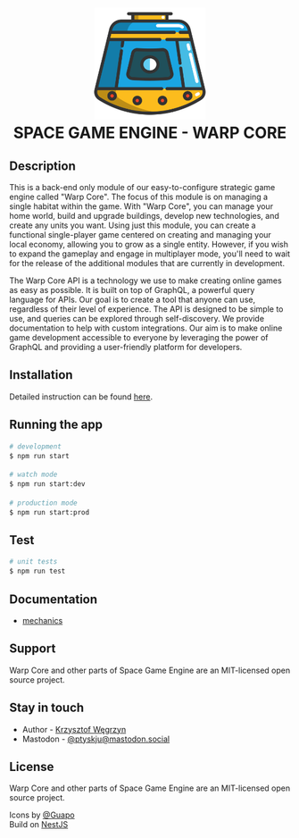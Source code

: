 <h1 align="center">
    <img src="docs/img/logo.svg" width=200 />
    <br>
    SPACE GAME ENGINE - WARP CORE
</h1>

## Description

This is a back-end only module of our easy-to-configure strategic game engine called "Warp Core". The focus of this module is on managing a single habitat within the game. With "Warp Core", you can manage your home world, build and upgrade buildings, develop new technologies, and create any units you want. Using just this module, you can create a functional single-player game centered on creating and managing your local economy, allowing you to grow as a single entity. However, if you wish to expand the gameplay and engage in multiplayer mode, you'll need to wait for the release of the additional modules that are currently in development.

The Warp Core API is a technology we use to make creating online games as easy as possible. It is built on top of GraphQL, a powerful query language for APIs. Our goal is to create a tool that anyone can use, regardless of their level of experience. The API is designed to be simple to use, and queries can be explored through self-discovery. We provide documentation to help with custom integrations. Our aim is to make online game development accessible to everyone by leveraging the power of GraphQL and providing a user-friendly platform for developers.

## Installation

Detailed instruction can be found [here](/docs/install/installation.md).

## Running the app

```bash
# development
$ npm run start

# watch mode
$ npm run start:dev

# production mode
$ npm run start:prod
```

## Test

```bash
# unit tests
$ npm run test
```

## Documentation

* [mechanics](./docs/mechanics.md)

## Support

Warp Core and other parts of Space Game Engine are an MIT-licensed open source project.

## Stay in touch

- Author - [Krzysztof Węgrzyn](https://cristo256.eu)
- Mastodon - [@ptyskju@mastodon.social](https://mastodon.social/@ptyskju)

## License

Warp Core and other parts of Space Game Engine are an MIT-licensed open source project.

Icons by [@Guapo](https://elements.envato.com/user/Guapoo/graphics)  
Build on [NestJS](https://nestjs.com/)

